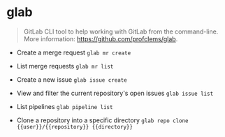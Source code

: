 # glab
> GitLab CLI tool to help working with GitLab from the command-line.
> More information: <https://github.com/profclems/glab>.

- Create a merge request
`glab mr create`

- List merge requests
`glab mr list`

- Create a new issue
`glab issue create`

- View and filter the current repository's open issues
`glab issue list`

- List pipelines
`glab pipeline list`

- Clone a repository into a specific directory
`glab repo clone {{user}}/{{repository}} {{directory}}`
